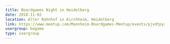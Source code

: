 ```yaml
---
title: Boardgames Night in Heidelberg
date: 2018-11-02
location: Alter Bahnhof in Kirchheim, Heidelberg
link: https://www.meetup.com/Mannheim-Boardgames-Meetup/events/pjvdtpyxpbdb/
usergroup: bogama
type: usergroup
---
```

